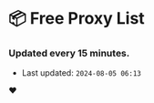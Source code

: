 # :package: Free Proxy List
### Updated every 15 minutes.

- Last updated: `2024-08-05 06:13`

:heart:
